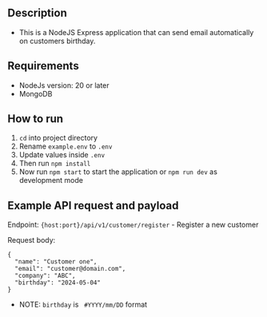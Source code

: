 ## Description
- This is a NodeJS Express application that can send email automatically on customers birthday.

## Requirements
 - NodeJs version: 20 or later
 - MongoDB
## How to run

1. `cd` into project directory
2. Rename `example.env` to `.env`
3. Update values inside `.env`
4. Then run `npm install`
5. Now run `npm start` to start the application or `npm run dev` as development mode

## Example API request and payload

Endpoint: `{host:port}/api/v1/customer/register` - Register a new customer

Request body:
```
{
  "name": "Customer one",
  "email": "customer@domain.com",
  "company": "ABC",
  "birthday": "2024-05-04"
}
```
- NOTE: `birthday` is ` #YYYY/mm/DD` format